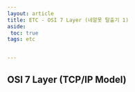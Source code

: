 ```yaml
---
layout: article
title: ETC - OSI 7 Layer (네알못 탈출기 1)
aside:
 toc: true
tags: etc


---
```


## OSI 7 Layer (TCP/IP Model)

